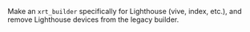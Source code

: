 Make an `xrt_builder` specifically for Lighthouse (vive, index, etc.), and remove Lighthouse devices from the legacy builder.
